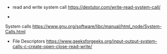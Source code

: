 - read and write system call 
https://dextutor.com/write-read-system-call/

- 
System calls
https://www.gnu.org/software/libc/manual/html_node/System-Calls.html

- File Descriptors
https://www.geeksforgeeks.org/input-output-system-calls-c-create-open-close-read-write/